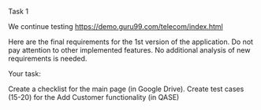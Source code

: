 Task 1

We continue testing https://demo.guru99.com/telecom/index.html

Here are the final requirements for the 1st version of the application. Do not pay attention to other implemented features. No additional analysis of new requirements is needed.

Your task:

Create a checklist for the main page (in Google Drive).
Create test cases (15-20) for the Add Customer functionality (in QASE)
